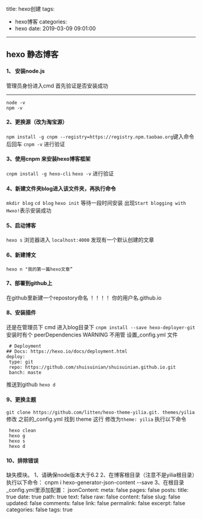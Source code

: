 title: hexo创建
tags:
  - hexo博客
categories:
  - hexo
date: 2019-03-09 09:01:00
---
## hexo 静态博客 
#### 1、 安装node.js
管理员身份进入cmd
首先验证是否安装成功 
*****
<!-- more -->
```
node -v
npm -v
```
#### 2、更换源（改为淘宝源）
 `npm install -g cnpm --registry=https://registry.npm.taobao.org`键入命令后回车
`cnpm -v`  进行验证
#### 3、使用cnpm 来安装hexo博客框架
`cnpm install -g hexo-cli`
`hexo -v`   进行验证
#### 4、新建文件夹blog进入该文件夹，再执行命令
`mkdir blog`
`cd blog`
`hexo init`
等待一段时间安装 出现`Start blogging with Hwxo!`表示安装成功
#### 5、启动博客
`hexo s`
浏览器进入 `localhost:4000` 发现有一个默认创建的文章
#### 6、新建博文
`hexo n "我的第一篇hexo文章”`
#### 7、部署到github上
在github里新建一个repostory命名  ！！！！
你的用户名.github.io
#### 8、安装插件
还是在管理员下 cmd 进入blog目录下
`cnpm install --save hexo-deployer-git`
 安装时有个 peerDependencies WARNING  不用管
 设置_config.yml 文件
 
```
 # Deployment
## Docs: https://hexo.io/docs/deployment.html
deploy:
 type: git
 repo: https://github.com/shuisuinian/shuisuinian.github.io.git
 banch: maste
```
 推送到github   `hexo d`
 #### 9、更换主题
  `git clone https://github.com/litten/hexo-theme-yilia.git. themes/yilia`
  修改 之前的_config.yml
  找到  theme 这行 修改为`theme: yilia`
  执行以下命令 
```
 hexo clean
 hexo g
 hexo s
 hexo d
```
 #### 10、排除错误
 
缺失模块。
1、请确保node版本大于6.2
2、在博客根目录（注意不是yilia根目录）执行以下命令：
cnpm i hexo-generator-json-content --save
3、在根目录_config.yml里添加配置：  jsonContent:
    meta: false
    pages: false
    posts:
      title: true
      date: true
      path: true
      text: false
      raw: false
      content: false
      slug: false
      updated: false
      comments: false
      link: false
      permalink: false
      excerpt: false
      categories: false
      tags: true